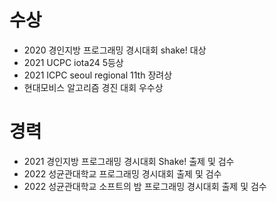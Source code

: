  

# 수상

* 2020 경인지방 프로그래밍 경시대회 shake! 대상
* 2021 UCPC iota24 5등상
* 2021 ICPC seoul regional 11th 장려상
* 현대모비스 알고리즘 경진 대회 우수상

# 경력

* 2021 경인지방 프로그래밍 경시대회 Shake! 출제 및 검수
* 2022 성균관대학교 프로그래밍 경시대회 출제 및 검수
* 2022 성균관대학교 소프트의 밤 프로그래밍 경시대회 출제 및 검수
